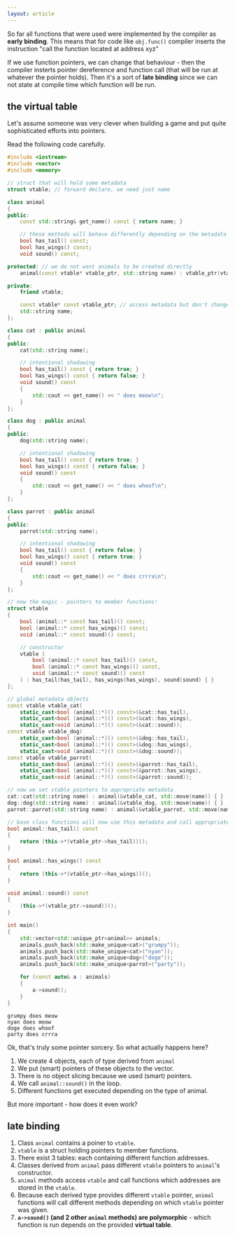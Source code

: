 ```yaml
---
layout: article
---
```


So far all functions that were used were implemented by the compiler as **early binding**. This means that for code like `obj.func()` compiler inserts the instruction "call the function located at address xyz"

If we use function pointers, we can change that behaviour - then the compiler insterts pointer dereference and function call (that will be run at whatever the pointer holds). Then it's a sort of **late binding** since we can not state at compile time which function will be run.

## the virtual table

Let's assume someone was very clever when building a game and put quite sophisticated efforts into pointers.

Read the following code carefully.

```c++
#include <iostream>
#include <vector>
#include <memory>

// struct that will hold some metadata
struct vtable; // forward declare, we need just name

class animal
{
public:
    const std::string& get_name() const { return name; }

    // these methods will behave differently depending on the metadata
    bool has_tail() const;
    bool has_wings() const;
    void sound() const;

protected: // we do not want animals to be created directly
    animal(const vtable* vtable_ptr, std::string name) : vtable_ptr(vtable_ptr), name(std::move(name)) { }

private:
    friend vtable;

    const vtable* const vtable_ptr; // access metadata but don't change it
    std::string name;
};

class cat : public animal
{
public:
    cat(std::string name);

    // intentional shadowing
    bool has_tail() const { return true; }
    bool has_wings() const { return false; }
    void sound() const
    {
        std::cout << get_name() << " does meow\n"; 
    }
};

class dog : public animal
{
public:
    dog(std::string name);

    // intentional shadowing
    bool has_tail() const { return true; }
    bool has_wings() const { return false; }
    void sound() const
    {
        std::cout << get_name() << " does whoof\n"; 
    }
};

class parrot : public animal
{
public:
    parrot(std::string name);

    // intentional shadowing
    bool has_tail() const { return false; }
    bool has_wings() const { return true; }
    void sound() const
    {
        std::cout << get_name() << " does crrra\n"; 
    }
};

// now the magic - pointers to member functions!
struct vtable
{
    bool (animal::* const has_tail)() const;
    bool (animal::* const has_wings)() const;
    void (animal::* const sound)() const;

    // constructor
    vtable (
        bool (animal::* const has_tail)() const,
        bool (animal::* const has_wings)() const,
        void (animal::* const sound)() const
    ) : has_tail(has_tail), has_wings(has_wings), sound(sound) { }
};

// global metadata objects
const vtable vtable_cat(
    static_cast<bool (animal::*)() const>(&cat::has_tail),
    static_cast<bool (animal::*)() const>(&cat::has_wings),
    static_cast<void (animal::*)() const>(&cat::sound));
const vtable vtable_dog(
    static_cast<bool (animal::*)() const>(&dog::has_tail),
    static_cast<bool (animal::*)() const>(&dog::has_wings),
    static_cast<void (animal::*)() const>(&dog::sound));
const vtable vtable_parrot(
    static_cast<bool (animal::*)() const>(&parrot::has_tail),
    static_cast<bool (animal::*)() const>(&parrot::has_wings),
    static_cast<void (animal::*)() const>(&parrot::sound));

// now we set vtable pointers to appropriate metadata
cat::cat(std::string name) : animal(&vtable_cat, std::move(name)) { }
dog::dog(std::string name) : animal(&vtable_dog, std::move(name)) { }
parrot::parrot(std::string name) : animal(&vtable_parrot, std::move(name)) { }

// base class functions will now use this metadata and call appropriate function
bool animal::has_tail() const
{
    return (this->*(vtable_ptr->has_tail))();
}

bool animal::has_wings() const
{
    return (this->*(vtable_ptr->has_wings))();
}

void animal::sound() const
{
    (this->*(vtable_ptr->sound))();
}

int main()
{
    std::vector<std::unique_ptr<animal>> animals;
    animals.push_back(std::make_unique<cat>("grumpy"));
    animals.push_back(std::make_unique<cat>("nyan"));
    animals.push_back(std::make_unique<dog>("doge"));
    animals.push_back(std::make_unique<parrot>("party"));

    for (const auto& a : animals)
    {
        a->sound();
    }
}
```

~~~
grumpy does meow
nyan does meow
doge does whoof
party does crrra
~~~

Ok, that's truly some pointer sorcery. So what actually happens here?

1. We create 4 objects, each of type derived from `animal`
2. We put (smart) pointers of these objects to the vector.
3. There is no object slicing because we used (smart) pointers.
4. We call `animal::sound()` in the loop.
5. Different functions get executed depending on the type of animal.

But more important - how does it even work?

## late binding

1. Class `animal` contains a poiner to `vtable`.
2. `vtable` is a struct holding pointers to member functions.
3. There exist 3 tables: each containing different function addresses.
4. Classes derived from `animal` pass different `vtable` pointers to `animal`'s constructor.
5. `animal` methods access `vtable` and call functions which addresses are stored in the `vtable`.
6. Because each derived type provides different `vtable` pointer, `animal` functions will call different methods depending on which `vtable` pointer was given.
7. **`a->sound()` (and 2 other `animal` methods) are polymorphic** - which function is run depends on the provided **virtual table**.
